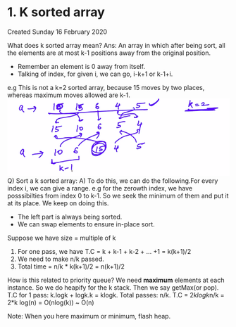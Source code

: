 # 1. K sorted array

Created Sunday 16 February 2020

What does k sorted array mean?
Ans: An array in which after being sort, all the elements are at most k-1 positions away from the original position.

- Remember an element is 0 away from itself.
- Talking of index, for given i, we can go, i-k+1 or k-1+i.

e.g This is not a k=2 sorted array, because 15 moves by two places, whereas maximum moves allowed are k-1.
![](/assets/1._K_sorted_array-image-1.png)
Q) Sort a k sorted array:
A) To do this, we can do the following.For every index i, we can give a range. e.g for the zerowth index, we have posssibilties from index 0 to k-1. So we seek the minimum of them and put it at its place. We keep on doing this.

- The left part is always being sorted.
- We can swap elements to ensure in-place sort.

Suppose we have size = multiple of k

1. For one pass, we have T.C = k + k-1 + k-2 + ... +1 = k(k+1)/2
2. We need to make n/k passed.
3. Total time = n/k \* k(k+1)/2 = n(k+1)/2

How is this related to priority queue?
We need **maximum** elements at each instance.
So we do heapify for the k stack. Then we say getMax(or pop).
T.C for 1 pass: k.logk + logk.k = klogk.
Total passes: n/k.
T.C = 2*klogk*n/k = 2\*k log(n) = O(nlog(k)) ~ O(n)

Note: When you here maximum or minimum, flash heap.
